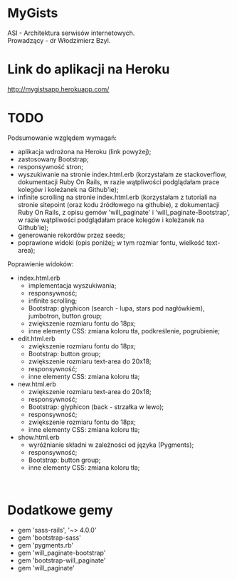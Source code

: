 MyGists
=====

ASI - Architektura serwisów internetowych.
<br>
Prowadzący - dr Włodzimierz Bzyl.

Link do aplikacji na Heroku
===========================

http://mygistsapp.herokuapp.com/

TODO
====

Podsumowanie względem wymagań:
- aplikacja wdrożona na Heroku (link powyżej);
- zastosowany Bootstrap;
- responsywność stron;
- wyszukiwanie na stronie index.html.erb (korzystałam ze stackoverflow, dokumentacji Ruby On Rails, w razie wątpliwości podglądałam prace kolegów i koleżanek na Github'ie);
- infinite scrolling na stronie index.html.erb (korzystałam z tutoriali na stronie sitepoint (oraz kodu źródłowego na githubie), z dokumentacji Ruby On Rails, z opisu gemów 'will_paginate' i 'will_paginate-Bootstrap', w razie wątpliwości podglądałam prace kolegów i koleżanek na Github'ie);
- generowanie rekordów przez seeds;
- poprawione widoki (opis poniżej; w tym rozmiar fontu, wielkość text-area);

Poprawienie widoków:
<br>
- index.html.erb
  - implementacja wyszukiwania;
  - responsywność;
  - infinite scrolling;
  - Bootstrap: glyphicon (search - lupa, stars pod nagłówkiem), jumbotron, button group;
  - zwiększenie rozmiaru fontu do 18px;
  - inne elementy CSS: zmiana koloru tła, podkreślenie, pogrubienie;
- edit.html.erb
  - zwiększenie rozmiaru fontu do 18px;
  - Bootstrap: button group;
  - zwiększenie rozmiaru text-area do 20x18;
  - responsywność;
  - inne elementy CSS: zmiana koloru tła;
- new.html.erb
  - zwiększenie rozmiaru text-area do 20x18;
  - responsywność;
  - Bootstrap: glyphicon (back - strzałka w lewo);
  - responsywność;
  - zwiększenie rozmiaru fontu do 18px;
  - inne elementy CSS: zmiana koloru tła;
- show.html.erb
  - wyróżnianie składni w zależności od języka (Pygments);
  - responsywność;
  - Bootstrap: button group;
  - inne elementy CSS: zmiana koloru tła;
<br>

Dodatkowe gemy
==============

- gem 'sass-rails', '~> 4.0.0'
- gem 'bootstrap-sass'
- gem 'pygments.rb'
- gem 'will_paginate-bootstrap'
- gem 'bootstrap-will_paginate'
- gem 'will_paginate'

